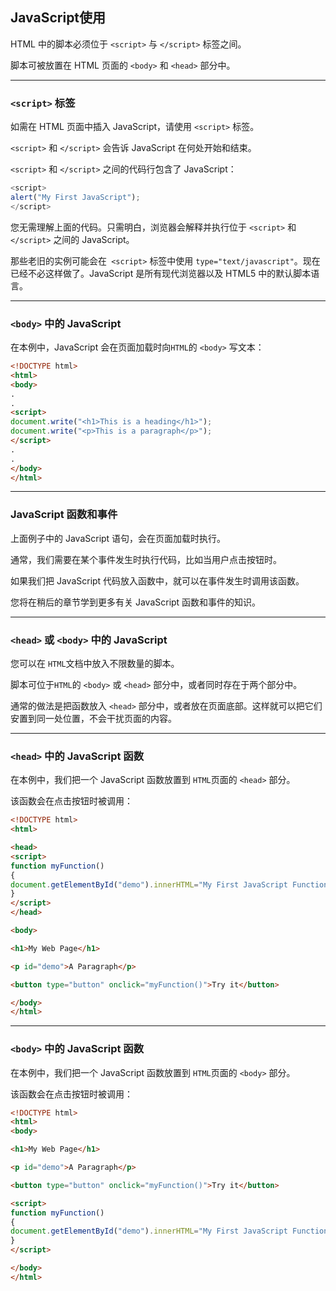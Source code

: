 ## JavaScript使用

HTML 中的脚本必须位于 `<script>` 与 `</script>` 标签之间。

脚本可被放置在 HTML 页面的 `<body>` 和 `<head>` 部分中。

----
### `<script>` 标签
如需在 HTML 页面中插入 JavaScript，请使用 `<script>` 标签。

`<script>` 和 `</script>` 会告诉 JavaScript 在何处开始和结束。

`<script>` 和 `</script>` 之间的代码行包含了 JavaScript：
```javascript
<script>
alert("My First JavaScript");
</script>
```
您无需理解上面的代码。只需明白，浏览器会解释并执行位于 `<script>` 和 `</script>` 之间的 JavaScript。

那些老旧的实例可能会在` <script>` 标签中使用 `type="text/javascript"`。现在已经不必这样做了。JavaScript 是所有现代浏览器以及 HTML5 中的默认脚本语言。

----


### `<body>` 中的 JavaScript
在本例中，JavaScript 会在页面加载时向`HTML`的 `<body>` 写文本：
```html
<!DOCTYPE html>
<html>
<body>
.
.
<script>
document.write("<h1>This is a heading</h1>");
document.write("<p>This is a paragraph</p>");
</script>
.
.
</body>
</html>
```
---

### JavaScript 函数和事件
上面例子中的 JavaScript 语句，会在页面加载时执行。

通常，我们需要在某个事件发生时执行代码，比如当用户点击按钮时。

如果我们把 JavaScript 代码放入函数中，就可以在事件发生时调用该函数。

您将在稍后的章节学到更多有关 JavaScript 函数和事件的知识。

---

### `<head>` 或 `<body>` 中的 JavaScript
您可以在 `HTML`文档中放入不限数量的脚本。

脚本可位于`HTML`的 `<body>` 或 `<head>` 部分中，或者同时存在于两个部分中。

通常的做法是把函数放入 `<head>` 部分中，或者放在页面底部。这样就可以把它们安置到同一处位置，不会干扰页面的内容。

---

### `<head>` 中的 JavaScript 函数
在本例中，我们把一个 JavaScript 函数放置到 `HTML`页面的 `<head>` 部分。

该函数会在点击按钮时被调用：
```html
<!DOCTYPE html>
<html>

<head>
<script>
function myFunction()
{
document.getElementById("demo").innerHTML="My First JavaScript Function";
}
</script>
</head>

<body>

<h1>My Web Page</h1>

<p id="demo">A Paragraph</p>

<button type="button" onclick="myFunction()">Try it</button>

</body>
</html>
```

---

### `<body>` 中的 JavaScript 函数
在本例中，我们把一个 JavaScript 函数放置到 `HTML`页面的 `<body>` 部分。

该函数会在点击按钮时被调用：
```html
<!DOCTYPE html>
<html>
<body>

<h1>My Web Page</h1>

<p id="demo">A Paragraph</p>

<button type="button" onclick="myFunction()">Try it</button>

<script>
function myFunction()
{
document.getElementById("demo").innerHTML="My First JavaScript Function";
}
</script>

</body>
</html>
```






